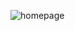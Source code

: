 ![homepage](https://github.com/KRanpura/KeepUp/assets/92125009/191214a6-8020-4385-8021-597176533ee2)
